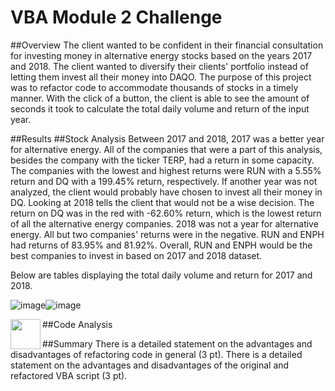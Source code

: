 # VBA Module 2 Challenge
##Overview
The client wanted to be confident in their financial consultation for investing money in alternative energy stocks based on the years 2017 and 2018. The client wanted to diversify their clients' portfolio instead of letting them invest all their money into DAQO. The purpose of this project was to refactor code to accommodate thousands of stocks in a timely manner. With the click of a button, the client is able to see the amount of seconds it took to calculate the total daily volume and return of the input year.  

##Results
##Stock Analysis
Between 2017 and 2018, 2017 was a better year for alternative energy. All of the companies that were a part of this analysis, besides the company with the ticker TERP, had a return in some capacity. The companies with the lowest and highest returns were RUN with a 5.55% return and DQ with a 199.45% return, respectively. If another year was not analyzed, the client would probably have chosen to invest all their money in DQ. Looking at 2018 tells the client that would not be a wise decision. The return on DQ was in the red with -62.60% return, which is the lowest return of all the alternative energy companies. 2018 was not a year for alternative energy. All but two companies' returns were in the negative. RUN and ENPH had returns of 83.95% and 81.92%. Overall, RUN and ENPH would be the best companies to invest in based on 2017 and 2018 dataset. 

Below are tables displaying the total daily volume and return for 2017 and 2018.

![image](https://user-images.githubusercontent.com/98570777/162654899-a0f6c526-df8b-45be-8b38-b95c7703a8ff.png)![image](https://user-images.githubusercontent.com/98570777/162654928-0fc274c9-1ef6-4890-8ec9-fb7cce4b1442.png)

<a href="url"><img src="http://url.to/image.png" align="left" height="48" width="48" ></a>

##Code Analysis


##Summary
There is a detailed statement on the advantages and disadvantages of refactoring code in general (3 pt).
There is a detailed statement on the advantages and disadvantages of the original and refactored VBA script (3 pt).
